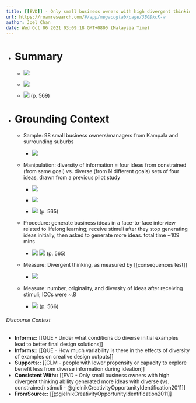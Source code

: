 ```yaml
---
title: [[EVD]] - Only small business owners with high divergent thinking ability generated more original ideas with diverse (vs. constrained) stimuli - [[@gielnikCreativityOpportunityIdentification2011]]
url: https://roamresearch.com/#/app/megacoglab/page/3BGDkcK-w
author: Joel Chan
date: Wed Oct 06 2021 03:09:18 GMT+0800 (Malaysia Time)
---
```


- # Summary

    - ![](https://firebasestorage.googleapis.com/v0/b/firescript-577a2.appspot.com/o/imgs%2Fapp%2Fmegacoglab%2FS4pL007Pge.png?alt=media&token=25a7ef7b-54ec-4e9b-8595-7f422483faf2)

    - ![](https://firebasestorage.googleapis.com/v0/b/firescript-577a2.appspot.com/o/imgs%2Fapp%2Fmegacoglab%2FxlEPk3mI_X.png?alt=media&token=7b0cb1ec-961f-4d92-a423-2541b4a57045)

    - ![](https://firebasestorage.googleapis.com/v0/b/firescript-577a2.appspot.com/o/imgs%2Fapp%2Fmegacoglab%2FVg_YYHrHqj.png?alt=media&token=caf3e581-5293-4e06-aef0-e3b5b1d5f8fd) (p. 569)
- # Grounding Context

    - Sample: 98 small business owners/managers from Kampala and surrounding suburbs

        - ![](https://firebasestorage.googleapis.com/v0/b/firescript-577a2.appspot.com/o/imgs%2Fapp%2Fmegacoglab%2FmKCUEUv8TI.png?alt=media&token=b8f680ba-9d35-46e5-b1ea-681fb9361465)

    - Manipulation: diversity of information = four ideas from constrained (from same goal) vs. diverse (from N different goals) sets of four ideas, drawn from a previous pilot study

        - ![](https://firebasestorage.googleapis.com/v0/b/firescript-577a2.appspot.com/o/imgs%2Fapp%2Fmegacoglab%2FOo6SBsorO0.png?alt=media&token=fbf1caca-a74b-4f94-b447-d442e73950a2)

        - ![](https://firebasestorage.googleapis.com/v0/b/firescript-577a2.appspot.com/o/imgs%2Fapp%2Fmegacoglab%2FiIufc5kfah.png?alt=media&token=ea8263f6-25ce-4cb7-b457-c82e0c199a9c)

        - ![](https://firebasestorage.googleapis.com/v0/b/firescript-577a2.appspot.com/o/imgs%2Fapp%2Fmegacoglab%2F2kx3atFvYA.png?alt=media&token=905197cb-6892-4e90-8b75-5b0fb9435548) (p. 565)

    - Procedure: generate business ideas in a face-to-face interview related to lifelong learning; receive stimuli after they stop generating ideas initially, then asked to generate more ideas. total time ~109 mins

        - ![](https://firebasestorage.googleapis.com/v0/b/firescript-577a2.appspot.com/o/imgs%2Fapp%2Fmegacoglab%2F5Pe9tT-InA.png?alt=media&token=008a25fd-93f6-45ee-8eb5-51e5e01ecc5b) 
![](https://firebasestorage.googleapis.com/v0/b/firescript-577a2.appspot.com/o/imgs%2Fapp%2Fmegacoglab%2Fkr9DV-CANM.png?alt=media&token=6f3be861-9bf2-41a6-8e9c-24f848b83e2e) (p. 565)

    - Measure: Divergent thinking, as measured by [[consequences test]]

        - ![](https://firebasestorage.googleapis.com/v0/b/firescript-577a2.appspot.com/o/imgs%2Fapp%2Fmegacoglab%2FvVLzzDk7HO.png?alt=media&token=87b55f5a-ea3e-476d-855d-b5ba4a71c8eb)

    - Measure: number, originality, and diversity of ideas after receiving stimuli; ICCs were ~.8

        - ![](https://firebasestorage.googleapis.com/v0/b/firescript-577a2.appspot.com/o/imgs%2Fapp%2Fmegacoglab%2FxLlBeNS4Xv.png?alt=media&token=28d9516d-a588-441d-af75-1998a6a9d488) (p. 566)

###### Discourse Context

- **Informs::** [[QUE - Under what conditions do diverse initial examples lead to better final design solutions]]
- **Informs::** [[QUE - How much variability is there in the effects of diversity of examples on creative design outputs]]
- **Supports::** [[CLM - people with lower propensity or capacity to explore benefit less from diverse information during ideation]]
- **Consistent With::** [[EVD - Only small business owners with high divergent thinking ability generated more ideas with diverse (vs. constrained) stimuli - @gielnikCreativityOpportunityIdentification2011]]
- **FromSource::** [[@gielnikCreativityOpportunityIdentification2011]]
